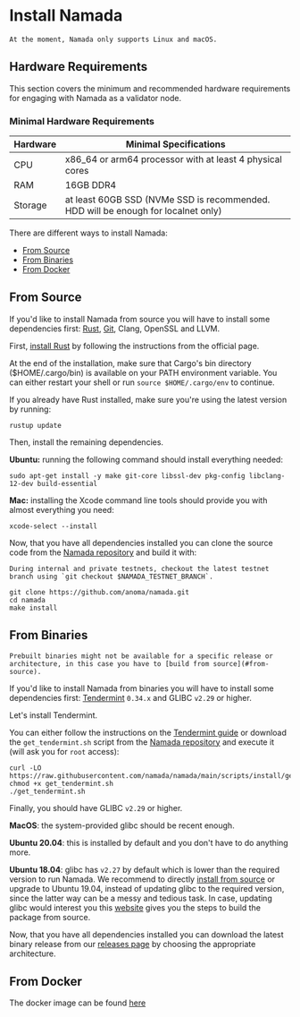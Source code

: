 # Install Namada

```admonish warning
At the moment, Namada only supports Linux and macOS. 
```

## Hardware Requirements

This section covers the minimum and recommended hardware requirements for engaging with Namada as a validator node.

### Minimal Hardware Requirements

| Hardware | Minimal Specifications |
| -------- | -------- |
| CPU     | x86_64 or arm64 processor with at least 4 physical cores     |
| RAM     | 16GB DDR4     |
| Storage     | at least 60GB SSD (NVMe SSD is recommended. HDD will be enough for localnet only)    |

There are different ways to install Namada:

- [From Source](#from-source)
- [From Binaries](#from-binaries)
- [From Docker](#from-docker)

## From Source

If you'd like to install Namada from source you will have to install some dependencies first: [Rust](https://www.rust-lang.org/tools/install), [Git](https://git-scm.com/book/en/v2/Getting-Started-Installing-Git), Clang, OpenSSL and LLVM.

First, [install Rust](https://www.rust-lang.org/tools/install) by following the instructions from the official page.

At the end of the installation, make sure that Cargo's bin directory ($HOME/.cargo/bin) is available on your PATH environment variable. You can either restart your shell or run `source $HOME/.cargo/env` to continue.

If you already have Rust installed, make sure you're using the latest version by running:

```shell
rustup update
```

Then, install the remaining dependencies.

**Ubuntu:** running the following command should install everything needed:

```shell
sudo apt-get install -y make git-core libssl-dev pkg-config libclang-12-dev build-essential
```

**Mac:** installing the Xcode command line tools should provide you with almost everything you need:

```shell
xcode-select --install
```

Now, that you have all dependencies installed you can clone the source code from the [Namada repository](https://github.com/anoma/namada) and build it with:

```admonish warning
During internal and private testnets, checkout the latest testnet branch using `git checkout $NAMADA_TESTNET_BRANCH`.
```

```shell
git clone https://github.com/anoma/namada.git
cd namada 
make install
```

## From Binaries

```admonish warning
Prebuilt binaries might not be available for a specific release or architecture, in this case you have to [build from source](#from-source).
```

If you'd like to install Namada from binaries you will have to install some dependencies first: [Tendermint](https://docs.tendermint.com/master/introduction/install.html) `0.34.x` and GLIBC `v2.29` or higher.

Let's install Tendermint.

You can either follow the instructions on the [Tendermint guide](https://docs.tendermint.com/master/introduction/install.html) or download the `get_tendermint.sh` script from the [Namada repository](https://github.com/anoma/namada/blob/master/scripts/install/get_tendermint.sh) and execute it (will ask you for `root` access):

```shell
curl -LO https://raw.githubusercontent.com/namada/namada/main/scripts/install/get_tendermint.sh
chmod +x get_tendermint.sh
./get_tendermint.sh
```

Finally, you should have GLIBC `v2.29` or higher.

**MacOS**: the system-provided glibc should be recent enough.

**Ubuntu 20.04**: this is installed by default and you don't have to do anything more.

**Ubuntu 18.04**: glibc has `v2.27` by default which is lower than the required version to run Namada. We recommend to directly [install from source](#from-source) or upgrade to Ubuntu 19.04, instead of updating glibc to the required version, since the latter way can be a messy and tedious task. In case, updating glibc would interest you this [website](http://www.linuxfromscratch.org/lfs/view/9.0-systemd/chapter05/glibc.html) gives you the steps to build the package from source.

Now, that you have all dependencies installed you can download the latest binary release from our [releases page](https://github.com/anoma/namada/releases) by choosing the appropriate architecture.

[fixme]: <> (update docker config as soon as Namada is transferred fully to Namada)

## From Docker

The docker image can be found [here](https://github.com/anoma/namada/pkgs/container/namada)
